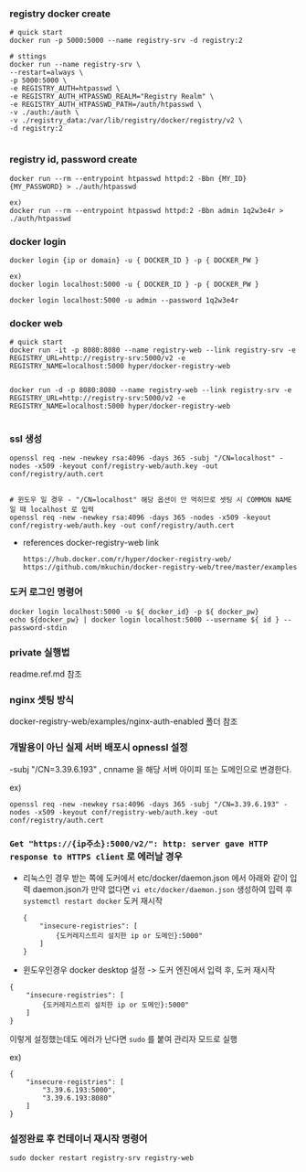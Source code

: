 ### registry docker create

```
# quick start
docker run -p 5000:5000 --name registry-srv -d registry:2

# sttings
docker run --name registry-srv \
--restart=always \
-p 5000:5000 \
-e REGISTRY_AUTH=htpasswd \
-e REGISTRY_AUTH_HTPASSWD_REALM="Registry Realm" \
-e REGISTRY_AUTH_HTPASSWD_PATH=/auth/htpasswd \
-v ./auth:/auth \
-v ./registry_data:/var/lib/registry/docker/registry/v2 \
-d registry:2


```

### registry id, password create

```
docker run --rm --entrypoint htpasswd httpd:2 -Bbn {MY_ID} {MY_PASSWORD} > ./auth/htpasswd

ex)
docker run --rm --entrypoint htpasswd httpd:2 -Bbn admin 1q2w3e4r > ./auth/htpasswd

```

### docker login

```
docker login {ip or domain} -u { DOCKER_ID } -p { DOCKER_PW }

ex)
docker login localhost:5000 -u { DOCKER_ID } -p { DOCKER_PW }

docker login localhost:5000 -u admin --password 1q2w3e4r

```

### docker web

```
# quick start
docker run -it -p 8080:8080 --name registry-web --link registry-srv -e REGISTRY_URL=http://registry-srv:5000/v2 -e REGISTRY_NAME=localhost:5000 hyper/docker-registry-web


docker run -d -p 8080:8080 --name registry-web --link registry-srv -e REGISTRY_URL=http://registry-srv:5000/v2 -e REGISTRY_NAME=localhost:5000 hyper/docker-registry-web


```

### ssl 생성

```
openssl req -new -newkey rsa:4096 -days 365 -subj "/CN=localhost" -nodes -x509 -keyout conf/registry-web/auth.key -out conf/registry/auth.cert


# 윈도우 일 경우 - "/CN=localhost" 해당 옵션이 안 먹히므로 셋팅 시 COMMON NAME 일 때 localhost 로 입력
openssl req -new -newkey rsa:4096 -days 365 -nodes -x509 -keyout conf/registry-web/auth.key -out conf/registry/auth.cert
```

-   references docker-registry-web link
    ```
    https://hub.docker.com/r/hyper/docker-registry-web/
    https://github.com/mkuchin/docker-registry-web/tree/master/examples
    ```

### 도커 로그인 명령어

```
docker login localhost:5000 -u ${ docker_id} -p ${ docker_pw}
echo ${docker_pw} | docker login localhost:5000 --username ${ id } --password-stdin
```

### private 실행법

readme.ref.md 참조

### nginx 셋팅 방식

docker-registry-web/examples/nginx-auth-enabled 폴더 참조

### 개발용이 아닌 실제 서버 배포시 opnessl 설정

-subj "/CN=3.39.6.193" , cnname 을 해당 서버 아이피 또는 도메인으로 변경한다.

ex)

```
openssl req -new -newkey rsa:4096 -days 365 -subj "/CN=3.39.6.193" -nodes -x509 -keyout conf/registry-web/auth.key -out conf/registry/auth.cert
```

### `Get "https://{ip주소}:5000/v2/": http: server gave HTTP response to HTTPS client` 로 에러날 경우

-   리눅스인 경우
    받는 쪽에 도커에서 etc/docker/daemon.json 에서 아래와 같이 입력
    daemon.json가 만약 없다면 `vi etc/docker/daemon.json` 생성하여 입력 후 `systemctl restart docker` 도커 재시작

    ```
    {
        "insecure-registries": [
            {도커레지스트리 설치한 ip or 도메인}:5000"
        ]
    }
    ```

-   윈도우인경우 docker desktop 설정 -> 도커 엔진에서 입력 후, 도커 재시작

```
{
    "insecure-registries": [
        {도커레지스트리 설치한 ip or 도메인}:5000"
    ]
}
```

이렇게 설정했는데도 에러가 난다면 `sudo` 를 붙여 관리자 모드로 실행

ex)

```
{
    "insecure-registries": [
        "3.39.6.193:5000",
        "3.39.6.193:8080"
    ]
}

```

### 설정완료 후 컨테이너 재시작 명령어

```
sudo docker restart registry-srv registry-web
```
